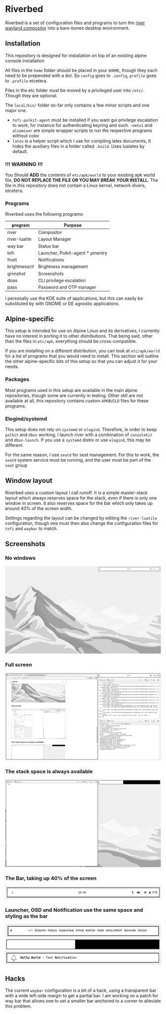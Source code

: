 # Riverbed

Riverbed is a set of configuration files and programs to turn the [river
wayland compositor](https://codeberg.org/river/) into a bare-bones desktop
environment.

## Installation

This repository is designed for installation on top of an existing alpine
console installation

All files in the `home` folder should be placed in your `$HOME`, though they
each need to be prepended with a dot. So `config` goes to `.config`, `profile`
goes to `.profile` etcetera.

Files in the etc folder must be moved by a privileged user into `/etc/`. Though
they are optional.

The `local/bin/` folder so-far only contains a few minor scripts and one major
one.

- `tofi-polkit-agent` must be installed if you want gui privilege escalation to
  work, for instance for authenticating keyring and such.
-`nmtui` and `alsamixer` are simple wrapper scripts to run the respective
  programs without color
- `latex` is a helper script which I use for compiling latex documents, It
  hides the auxiliary files in a folder called `.build`. Uses lualatex by
  default. 

### !!! WARNING !!!

You Should **ADD** the contents of `etc/apk/world` to your
existing apk world file, **DO NOT REPLACE THE FILE OR YOU MAY BREAK YOUR
INSTALL**.  The file in this repository does not contain a Linux kernel, network
divers, etcetera.

### Programs

Riverbed uses the following programs:

| program | Purpose |
|----------------|--------------------------|
| river | Compositor |
| river-luatile | Layout Manager |
| way bar | Status bar |
| tofi | Launcher, Polkit-agent * pinentry |
| fnott | Notifications |
| brightnessctl | Brightness management |
| grimshot | Screenshots |
| doas | CLI privilege escalation |
| pass | Password and OTP manager |

I personally use the KDE suite of applications, but this can easily be
substituted by with GNOME or DE agnostic applications.

## Alpine-specific

This setup is intended for use on Alpine Linux and its derivatives, I currently
have no interest in porting it to other distributions. That being said, other
than the files in `etc/apk`, everything should be cross-compatible.

If you are installing on a different distribution, you can look at
`etc/apk/world` for a list of programs that you would need to install. This
section will outline the other alpine-specific bits of this setup so that you
can adjust it for your needs.

### Packages

Most programs used in this setup are available in the main alpine repositories,
though some are currently in testing. Other still are not available at all, this
repository contains custom `APKBUILD` files for these programs.

### Elogind/systemd

This setup does not rely on `systemd` or `elogind`. Therefore, in order to keep
`polkit` and `dbus` working, I launch river with a combination of `consolekit`
and `dbus-launch`. If you use a `systemd` distro or use `elogind`, this may be
different.

For the same reason, I use `seatd` for seat management. For this to work, the
`seatd` system service must be running, and the user must be part of the `seat`
group

## Window layout

Riverbed uses a custom layout I call runoff. It is a simple master-stack layout
which always reserves space for the stack, even if there is only one window in
screen. It also reserves space for the bar which only takes up around 40% of the
screen width.

Settings regarding the layout can be changed by editing the `river-luatile`
configuration, though one must then also change the configuration files for
`tofi` and `waybar` to match.

## Screenshots

### No windows
![empty](pictures/empty.png)

### Full screen
![full](pictures/full.png)

### The stack space is always available
![runoff](pictures/runoff.png)

### The Bar, taking up 40% of the screen
![bar](pictures/bar.png)

### Launcher, OSD and Notification use the same space and styling as the bar
![launcher](pictures/launcher.png)
![osd](pictures/osd.png)
![notification](pictures/notification.png)


## Hacks

The current `waybar` configuration is a bit of a hack, using a transparent bar
with a wide left-side margin to get a partial bar. I am working on a patch for
way bar that allows one to set a smaller bar anchored to a corner to alleviate
this problem.
